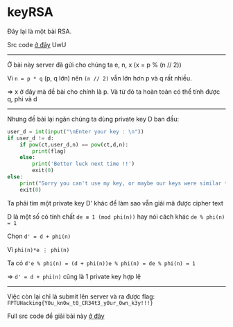# keyRSA

Đây lại là một bài RSA.

Src code [ở đây](enc.py) UwU

---

Ở bài này server đã gửi cho chúng ta e, n, x (x = p % (n // 2))

Vì `n = p * q` (p, q lớn) nên `(n // 2)` vẫn lớn hơn p và q rất nhiều.

=> x ở đây mà đề bài cho chính là p.
Và từ đó ta hoàn toàn có thể tính được q, phi và d

---

Nhưng đề bài lại ngăn chúng ta dùng private key D ban đầu:
```python
user_d = int(input("\nEnter your key : \n"))
if user_d != d:
    if pow(ct,user_d,n) == pow(ct,d,n):
        print(flag)
    else:
        print('Better luck next time !!')
        exit(0)
else:
    print("Sorry you can't use my key, or maybe our keys were similar this time, try again !!")
    exit(0)
```

Ta phải tìm một private key D' khác để làm sao vẫn giải mã được cipher text

D là một số có tính chất `de ≡ 1 (mod phi(n))` hay nói cách khác `de % phi(n) = 1`

Chọn `d' = d + phi(n)`

Vì `phi(n)*e ⋮ phi(n)`

Ta có `d'e % phi(n) = (d + phi(n))e % phi(n) = de % phi(n) = 1`

=> `d' = d + phi(n)` cũng là 1 private key hợp lệ

---

Việc còn lại chỉ là submit lên server và ra được flag: `FPTUHacking{Y0u_kn0w_t0_CR34t3_y0ur_0wn_k3y!!!}`

Full src code để giải bài này [ở đây](dec.py)

